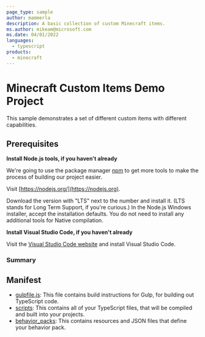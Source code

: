 ```yaml
---
page_type: sample
author: mammerla
description: A basic collection of custom Minecraft items.
ms.author: mikeam@microsoft.com
ms.date: 04/01/2022
languages:
  - typescript
products:
  - minecraft
---
```


# Minecraft Custom Items Demo Project

This sample demonstrates a set of different custom items with different capabilities.

## Prerequisites

**Install Node.js tools, if you haven't already**

We're going to use the package manager [npm](https://www.npmjs.com/package/npm) to get more tools to make the process of building our project easier.

Visit [https://nodejs.org/](https://nodejs.org).

Download the version with "LTS" next to the number and install it. (LTS stands for Long Term Support, if you're curious.) In the Node.js Windows installer, accept the installation defaults. You do not need to install any additional tools for Native compilation.

**Install Visual Studio Code, if you haven't already**

Visit the [Visual Studio Code website](https://code.visualstudio.com) and install Visual Studio Code.

### Summary



## Manifest

- [gulpfile.js](https://github.com/microsoft/minecraft-scripting-samples/blob/main/ts-starter/gulpfile.js): This file contains build instructions for Gulp, for building out TypeScript code.
- [scripts](https://github.com/microsoft/minecraft-scripting-samples/blob/main/ts-starter/scripts): This contains all of your TypeScript files, that will be compiled and built into your projects.
- [behavior_packs](https://github.com/microsoft/minecraft-scripting-samples/blob/main/ts-starter/behavior_packs): This contains resources and JSON files that define your behavior pack.
